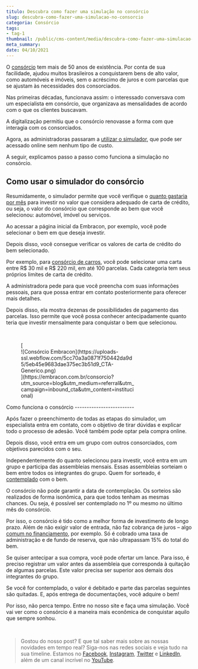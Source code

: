 ```yaml
---
titulo: Descubra como fazer uma simulação no consórcio
slug: descubra-como-fazer-uma-simulacao-no-consorcio
categoria: Consórcio
tags:
- tag-1
thumbnail: /public/cms-content/media/descubra-como-fazer-uma-simulacao-no-consorcio.png
meta_summary: 
date: 04/10/2021
---
```

O [consórcio](https://www.embracon.com.br/) tem mais de 50 anos de existência. Por conta de sua facilidade, ajudou muitos brasileiros a conquistarem bens de alto valor, como automóveis e imóveis, sem o acréscimo de juros e com parcelas que se ajustam às necessidades dos consorciados.

Nas primeiras décadas, funcionava assim: o interessado conversava com um especialista em consórcio, que organizava as mensalidades de acordo com o que os clientes buscavam.

A digitalização permitiu que o consórcio renovasse a forma com que interagia com os consorciados.

Agora, as administradoras passaram a [utilizar o simulador](http://www.embracon.com.br/consorcio), que pode ser acessado online sem nenhum tipo de custo.

A seguir, explicamos passo a passo como funciona a simulação no consórcio.

Como usar o simulador do consórcio
----------------------------------

Resumidamente, o simulador permite que você verifique o [quanto gastaria por mês](https://www.embracon.com.br/blog/quanto-preciso-pagar-para-fazer-um-consorcio) para investir no valor que considera adequado de carta de crédito, ou seja, o valor do consórcio que corresponde ao bem que você selecionou: automóvel, imóvel ou serviços.

Ao acessar a página inicial da Embracon, por exemplo, você pode selecionar o bem em que deseja investir.

Depois disso, você consegue verificar os valores de carta de crédito do bem selecionado.

Por exemplo, para [consórcio de carros](https://www.embracon.com.br/consorcio-de-carros), você pode selecionar uma carta entre R$ 30 mil e R$ 220 mil, em até 100 parcelas. Cada categoria tem seus próprios limites de carta de crédito.

A administradora pede para que você preencha com suas informações pessoais, para que possa entrar em contato posteriormente para oferecer mais detalhes.

Depois disso, ela mostra dezenas de possibilidades de pagamento das parcelas. Isso permite que você possa conhecer antecipadamente quanto teria que investir mensalmente para conquistar o bem que selecionou.

‍

<figure class="w-richtext-figure-type-image w-richtext-align-center" style="max-width:310px">[<div>![Consórcio Embracon](https://uploads-ssl.webflow.com/5cc70a3a0871f750442da9d5/5eb45e9683dae375ec3b51d9_CTA-Generico.png)</div>](https://embracon.com.br/consorcio?utm_source=blog&utm_medium=referral&utm_campaign=inbound_cta&utm_content=institucional)</figure>Como funciona o consórcio
-------------------------

Após fazer o preenchimento de todas as etapas do simulador, um especialista entra em contato, com o objetivo de tirar dúvidas e explicar todo o processo de adesão. Você também pode optar pela compra online.

Depois disso, você entra em um grupo com outros consorciados, com objetivos parecidos com o seu.

Independentemente do quanto selecionou para investir, você entra em um grupo e participa das assembleias mensais. Essas assembleias sorteiam o bem entre todos os integrantes do grupo. Quem for sorteado, é [contemplado](https://www.embracon.com.br/conhecaoconsorcio/como-faco-para-ser-contemplado) com o bem.

O consórcio não pode garantir a data de contemplação. Os sorteios são realizados de forma isonômica, para que todos tenham as mesmas chances. Ou seja, é possível ser contemplado no 1º ou mesmo no último mês do consórcio.

Por isso, o consórcio é tido como a melhor forma de investimento de longo prazo. Além de não exigir valor de entrada, não faz cobrança de juros – algo [comum no financiamento](https://www.embracon.com.br/blog/entenda-quais-sao-as-6-maiores-desvantagens-do-financiamento), por exemplo. Só é cobrado uma taxa de administração e de fundo de reserva, que não ultrapassam 15% do total do bem.

Se quiser antecipar a sua compra, você pode ofertar um lance. Para isso, é preciso registrar um valor antes da assembleia que corresponda à quitação de algumas parcelas. Este valor precisa ser superior aos demais dos integrantes do grupo.

Se você for contemplado, o valor é debitado e parte das parcelas seguintes são quitadas. E, após entrega de documentações, você adquire o bem!

Por isso, não perca tempo. Entre no nosso site e faça uma simulação. Você vai ver como o consórcio é a maneira mais econômica de conquistar aquilo que sempre sonhou.

‍

> Gostou do nosso post? E que tal saber mais sobre as nossas novidades em tempo real? Siga-nos nas redes sociais e veja tudo na sua timeline. Estamos no [Facebook](https://www.facebook.com/embracon/), [Instagram](https://www.instagram.com/embraconoficial/), [Twitter](https://twitter.com/embracon) e [LinkedIn](https://www.linkedin.com/company/1018875/), além de um canal incrível no [YouTube](https://www.youtube.com/channel/UCL-Y0mv9zc73Iek48NLUBzQ).

‍
